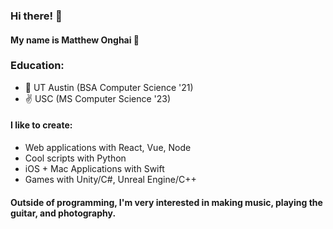 ### Hi there! 👋

#### My name is Matthew Onghai 🤩

### Education:
- 🤠 UT Austin (BSA Computer Science '21)
- ✌️ USC (MS Computer Science '23)



#### I like to create:

- Web applications with React, Vue, Node
- Cool scripts with Python
- iOS + Mac Applications with Swift
- Games with Unity/C#, Unreal Engine/C++



#### Outside of programming, I'm very interested in making music, playing the guitar, and photography.

<!--
**matthewonghai13/matthewonghai13** is a ✨ _special_ ✨ repository because its `README.md` (this file) appears on your GitHub profile.

Here are some ideas to get you started:

- 🔭 I’m currently working on ...
- 🌱 I’m currently learning ...
- 👯 I’m looking to collaborate on ...
- 🤔 I’m looking for help with ...
- 💬 Ask me about ...
- 📫 How to reach me: ...
- ⚡ Fun fact: ...
-->
